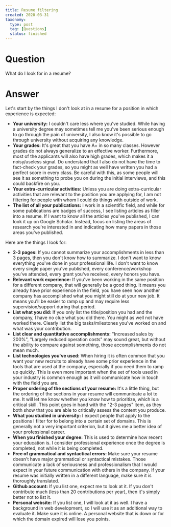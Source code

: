```yaml
---
title: Resume filtering
created: 2020-03-31
taxonomy:
  type: post
  tag: [Questions]
  status: finished
---
```


# Question
What do I look for in a resume?

# Answer
Let's start by the things I don't look at in a resume for a position in which experience is expected:
* **Your university:** I couldn't care less where you've studied. While having a university degree may sometimes tell me you've been serious enough to go through the pain of university, I also know it's possible to go through university without acquiring any knowledge.
* **Your grades:** It's great that you have A+ in so many classes. However grades do not always generalize to an effective worker. Furthermore, most of the applicants will also have high grades, which makes it a noisy/useless signal. Do understand that I also do not have the time to fact-check your grades, so you might as well have written you had a perfect score in every class. Be careful with this, as some people will see it as something to probe you on during the initial interviews, and this could backfire on you.
* **Your extra-curricular activities:** Unless you are doing extra-curricular activities that are relevant to the position you are applying for, I am not filtering for people with whom I could do things with outside of work.
* **The list of all your publications:** I work in a scientific field, and while for some publications are badges of success, I see listing articles as filler into a resume. If I want to know all the articles you've published, I can look it up on Google Scholar. Instead, focus on listing the areas of research you're interested in and indicating how many papers in those areas you've published.

Here are the things I look for:
* **2-3 pages:** If you cannot summarize your accomplishments in less than 3 pages, then you don't know how to summarize. I don't want to know everything you've done in your professional life. I don't want to know every single paper you've published, every conference/workshop you've attended, every grant you've received, every honors you have.
* **Relevant work experience:** If you've been working in the same position for a different company, that will generally be a good thing. It means you already have prior experience in the field, you have seen how another company has accomplished what you might still do at your new job. It means you'll be easier to ramp up and may require less supervision/support during that period.
* **List what you did:** If you only list the title/position you had and the company, I have no clue what you did there. You might as well not have worked there. Clearly list the big tasks/milestones you've worked on and what was your contribution.
* **List clear and quantitative accomplishments:** "Increased sales by 200%", "Largely reduced operation costs" may sound great, but without the ability to compare against something, those accomplishments do not mean much.
* **List technologies you've used:** When hiring it is often common that you want your new recruits to already have some prior experience in the tools that are used at the company, especially if you need them to ramp up quickly. This is even more important when the set of tools used in your industry is common enough as it will communicate how in touch with the field you are.
* **Proper ordering of the sections of your resume:** It's a little thing, but the ordering of the sections in your resume will communicate a lot to me. It will let me know whether you know how to prioritize, which is a critical skill. This point goes in hand with the "2-3 pages" item, as they both show that you are able to critically assess the content you produce.
* **What you studied in university:** I expect people that apply to the positions I filter for to belong into a certain set of domains. This is generally not a very important criterion, but it gives me a better idea of your professional career.
* **When you finished your degree:** This is used to determine how recent your education is. I consider professional experience once the degree is completed, not while it is being completed.
* **Free of grammatical and syntactical errors:** Make sure your resume doesn't have major grammatical or syntactical mistakes. Those communicate a lack of seriousness and professionalism that I would expect in your future communication with others in the company. If your resume was initially written in a different language, make sure it is thoroughly translated.
* **Github account:** If you list one, expect me to look at it. If you don't contribute much (less than 20 contributions per year), then it's simply better not to list it.
* **Personal website:** If you list one, I will look at it as well. I have a background in web development, so I will use it as an additional way to evaluate it. Make sure it is online. A personal website that is down or for which the domain expired will lose you points.
